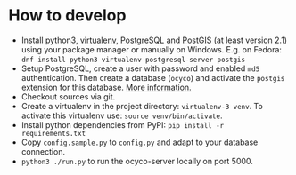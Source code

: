 # How to develop
* Install python3, [virtualenv](http://docs.python-guide.org/en/latest/dev/virtualenvs/), [PostgreSQL](https://www.postgresql.org/) and [PostGIS](http://www.postgis.net/) (at least version 2.1) using your package manager or manually on Windows. E.g. on Fedora: `dnf install python3 virtualenv postgresql-server postgis`
* Setup PostgreSQL, create a user with password and enabled `md5` authentication. Then create a database (`ocyco`) and activate the `postgis` extension for this database. [More information.](http://wiki.openstreetmap.org/wiki/PostGIS/Installation)
* Checkout sources via git. 
* Create a virtualenv in the project directory: `virtualenv-3 venv`. To activate this virtualenv use: `source venv/bin/activate`.
* Install python dependencies from PyPI: `pip install -r requirements.txt`
* Copy `config.sample.py` to `config.py` and adapt to your database connection.
* `python3 ./run.py` to run the ocyco-server locally on port 5000.
